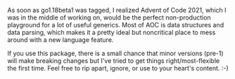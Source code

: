 As soon as go1.18beta1 was tagged, I realized Advent of Code 2021, which I was
in the middle of working on, would be the perfect non-production playground for
a lot of useful generics. Most of AOC is data structures and data parsing, which
makes it a pretty ideal but noncritical place to mess around with a new language
feature.

If you use this package, there is a small chance that minor versions (pre-1)
will make breaking changes but I've tried to get things right/most-flexible the
first time. Feel free to rip apart, ignore, or use to your heart's content. :-)
